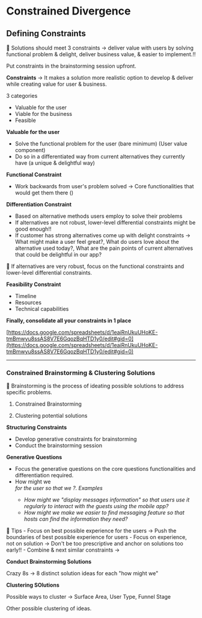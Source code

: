 # Constrained Divergence

## Defining Constraints

<aside>
💁 Solutions should meet 3 constraints → deliver value with users by solving functional problem & delight, deliver business value, & easier to implement.!!

</aside>

Put constraints in the brainstorming session upfront. 

**Constraints** → It makes a solution more realistic option to develop & deliver while creating value for user & business.

3 categories

- Valuable for the user
- Viable for the business
- Feasible

**Valuable for the user**

- Solve the functional problem for the user (bare minimum) (User value component)
- Do so in a differentiated way from current alternatives they currently have (a unique & delightful way)

**Functional Constraint**

- Work backwards from user's problem solved → Core functionalities that would get them there ()

**Differentiation Constraint**

- Based on alternative methods users employ to solve their problems
- If alternatives are not robust, lower-level differential constraints might be good enough!!
- If customer has strong alternatives come up with delight constraints → What might make a user feel great?, What do users love about the alternative used today?, What are the pain points of current alternatives that could be delightful in our app?

<aside>
💁 If alternatives are very robust, focus on the functional constraints and lower-level differential constraints.

</aside>

**Feasibility Constraint**

- Timeline
- Resources
- Technical capabilities

**Finally, consolidate all your constraints in 1 place**

[https://docs.google.com/spreadsheets/d/1eaiRnUkuUHoKE-tmBmwyu8ssAS8V7E6GqozBqHTD1y0/edit#gid=0](https://docs.google.com/spreadsheets/d/1eaiRnUkuUHoKE-tmBmwyu8ssAS8V7E6GqozBqHTD1y0/edit#gid=0)

---

### Constrained Brainstorming & Clustering Solutions

<aside>
💁 Brainstorming is the process of ideating possible solutions to address specific problems.

</aside>

1) Constrained Brainstorming

2) Clustering potential solutions

**Structuring Constraints**

- Develop generative constraints for brainstorming
- Conduct the brainstorming session

**Generative Questions**

- Focus the generative questions on the core questions functionalities and differentiation required.
- How might we <address the desirability constraint> for the user so that we <create the desired effect>?. Examples
    - How might we "display messages information" so that users use it regularly to interact with the guests using the mobile app?
    - How might we make we easier to find messaging feature so that hosts can find the information they need?

<aside>
💁 Tips 
- Focus on best possible experience for the users → Push the boundaries of best possible experience for users
- Focus on experience, not on solution → Don't be too prescriptive and anchor on solutions too early!!
- Combine & next similar constraints →

</aside>

**Conduct Brainstorming Solutions**

Crazy 8s → 8 distinct solution ideas for each "how might we"

**Clustering SOlutions**

Possible ways to cluster → Surface Area, User Type, Funnel Stage

Other possible clustering of ideas.